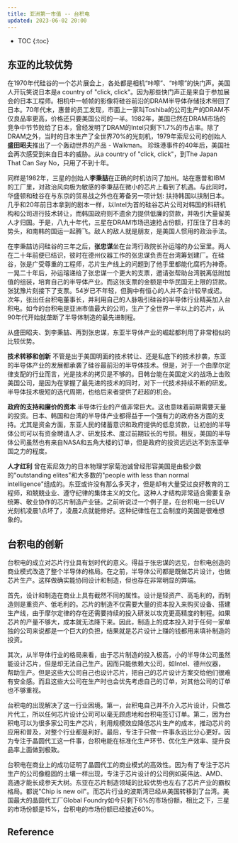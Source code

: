 ```yaml
---
title: 亚洲第一市值 -- 台积电
updated: 2023-06-02 20:00
---
```





* TOC
{:toc}

## 东亚的比较优势

在1970年代硅谷的一个芯片展会上，各处都是相机“咔嚓”、“咔嚓”的快门声。美国人开玩笑说日本是a country of "click, click"。因为那些快门声正是来自于参加展会的日本工程师。相机中一帧帧的影像将硅谷前沿的DRAM半导体存储技术带回了日本。70年代末，惠普的员工发现，市面上一家叫Toshiba的公司生产的DRAM不仅良品率更高，价格还只要美国公司的一半。1982年，美国已然在DRAM市场的竞争中节节败给了日本，曾经发明了DRAM的Intel只剩下1.7%的市占率。除了DRAM之外，当时的日本生产了全世界70%的光刻机，1979年索尼公司的创始人**盛田昭夫**推出了一个轰动世界的产品 - Walkman。
珍珠港事件的40年后，美国社会再次感受到来自日本的威胁。从a country of "click, click"，到The Japan That Can Say No，只用了不到十年。

同样是1982年，三星的创始人**李秉喆**在正确的时机访问了加州。站在惠普和IBM的工厂里，对政治风向极为敏感的李秉喆在微小的芯片上看到了机遇。与此同时，华盛顿和硅谷在与东京的贸易战之外也在筹备另一项计划: 扶持韩国以挟制日本。几乎和20年前日本拿到的剧本一样，以Intel为首的硅谷芯片公司对韩国的科研机构和公司进行技术转让，而韩国政府则不遗余力提供低廉的贷款，并吸引大量留美人才归国。于是，八九十年代，三星在DRAM市场迅速抢占份额，打压住了日本的势头，和南韩的国运一起腾飞。敌人的敌人就是朋友，是美国人惯用的政治手法。

在李秉喆访问硅谷的三年之后，**张忠谋**坐在台湾行政院长孙运璿的办公室里。两人在二十年前便已结识，彼时在德州仪器工作的张忠谋负责在台湾筹划建厂。在硅谷，张是广受尊重的工程师，芯片生产线上的问题到了他手里都能化腐朽为神奇。一晃二十年后，孙运璿递给了张忠谋一个更大的支票，邀请张帮助台湾脱离低附加值的组装，培育自己的半导体产业。而这张支票的金额是中华民国无上限的贷款。张犹豫片刻接下了支票。54岁已不年轻，但胸中有恒心的人并不会计较早或迟。次年，张出任台积电董事长，并利用自己的人脉吸引硅谷的半导体行业精英加入台积电。如今的台积电是亚洲市值最大的公司，生产了全世界一半以上的芯片，从90年代开始就垄断了半导体制造的最先进制程。

从盛田昭夫、到李秉喆、再到张忠谋，东亚半导体产业的崛起都利用了非常相似的比较优势。

**技术转移和创新** 不管是出于美国明面的技术转让、还是私底下的技术抄袭，东亚的半导体产业的发展都承袭了硅谷最前沿的半导体技术。但是，对于一个由摩尔定律支配的行业而言，光是技术的拷贝是不够的。日韩台能在美国定义的战场上击败美国公司，是因为在掌握了最先进的技术的同时，对下一代技术持续不断的研发。半导体技术极短的迭代周期，也给后来者提供了赶超的机会。

**政府的支持和廉价的资本** 半导体行业的产值非常巨大。这也意味着前期需要天量的投资。日本、韩国和台湾的半导体产业都得益于一个强有力的政府各方面的支持。尤其是资金方面，东亚人民的储蓄意识和政府提供的低息贷款，让初创的半导体公司可以有资金聘请人才、研发技术、度过前期较长的亏损。相反，美国的半导体公司虽然也有来自NASA和五角大楼的订单，但是政府的投资远远达不到东亚举国之力的程度。

**人才红利** 曾在索尼效力的日本物理学家菊池诚曾经形容美国是由极少数的"outstanding elites"和大多数的"people with less than normal intelligence"组成的。东亚或许没有那么多天才，但是却有大量受过良好教育的工程师，和兢兢业业、遵守纪律的集体主义的文化。这种人才结构非常适合需要复杂统筹、敬业协作的芯片制造产业链。之前听说过一个例子是，在台积电一台EUV光刻机凌晨1点坏了，凌晨2点就能修好。这种纪律性在工会制度的美国是很难想象的。


## 台积电的创新

台积电的成立对芯片行业具有划时代的意义。得益于张忠谋的远见，台积电创造的商业模式改造了整个半导体的格局。在之前，半导体公司都是既做芯片设计，也做芯片生产。这样做确实能协同设计和制造，但也存在非常明显的弊端。

首先，设计和制造在商业上具有截然不同的属性。设计是轻资产、高毛利的，而制造则是重资产、低毛利的。芯片的制造不仅需要大量的资本投入来购买设备、搭建生产线，由于摩尔定律的存在还需要持续的投入研发以攻克更高精度的制程。如果芯片的产量不够大，成本就无法降下来。因此，制造上的成本投入对于任何一家单独的公司来说都是一个巨大的负担，结果就是芯片设计上赚的钱都用来填补制造的投资。

其次，从半导体行业的格局来看，由于芯片制造的投入极高，小的半导体公司虽然能设计芯片，但是却无法自己生产。因而只能依赖大公司，如Intel、德州仪器，帮助生产。但是这些大公司自己也设计芯片，把自己的芯片设计方案交给他们很难有安全感。而且这些大公司在生产时也会优先考虑自己的订单，对其他公司的订单也不够重视。

台积电的出现解决了这一行业困境。第一，台积电自己并不介入芯片设计，只做芯片代工，所以任何芯片设计公司可以毫无顾虑地和台积电签订订单。第二，因为台积电可以为很多家公司生产芯片，利用规模效应降低芯片生产的成本，推动芯片的应用和普及，对整个行业都是利好。最后，专注于只做一件事永远比分心更好。因为专注于晶圆代工这一件事，台积电能在标准化生产环节、优化生产效率、提升良品率上面做到极致。

台积电在商业上的成功证明了晶圆代工的商业模式的高效性。因为有了专注于芯片生产的公司像稳固的土壤一样出现，专注于芯片设计的公司例如英伟达、AMD、高通才能长成参天大树。东亚在芯片制造领域的比较优势也左右了芯片产业的霸权格局。都说"Chip is new oil"。而芯片行业的波斯湾已经从美国转移到了台湾。美国最大的晶圆代工厂Global Foundry如今只剩下6%的市场份额，相比之下，三星的市场份额是15%，台积电的市场份额已经接近60%。






## Reference

